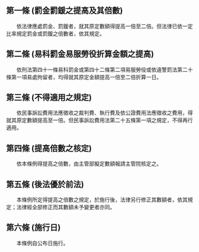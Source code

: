 第一條 (罰金罰鍰之提高及其倍數)
-------------------------------
　　依法律應處罰金、罰鍰者，就其原定數額得提高一倍至二倍。但法律已依一定比率規定罰金或罰鍰之倍數者，依其規定。  


第二條 (易科罰金易服勞役折算金額之提高)
---------------------------------------
　　依刑法第四十一條易科罰金或第四十二條第二項易服勞役或依違警罰法第二十條第一項易處拘留者，均得就其原定金額提高一倍至二倍折算一日。  


第三條 (不得適用之規定)
-----------------------
　　依民事訴訟費用法應徵收之裁判費、執行費及依公證費用法應徵收之費用，得就其原定數額提高至一倍。但民事訴訟費用法第二十五條第一項之規定，不得再行適用。  


第四條 (提高倍數之核定)
-----------------------
　　依本條例得提高之倍數，由主管部擬定數額報請主管院核定之。  


第五條 (後法優於前法)
---------------------
　　本條例所定得提高之倍數之規定，於施行後，法律另行修正其數額者，依其規定；法律經全部修正而其數額未予變更者亦同。  


第六條 (施行日)
---------------
　　本條例自公布日施行。